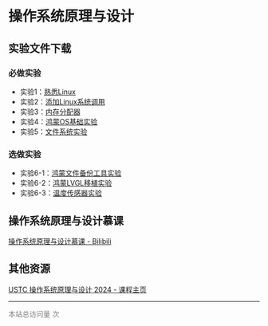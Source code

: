 # 操作系统原理与设计






## 实验文件下载

### 必做实验
- 实验1：[熟悉Linux](lab/lab1.md)
- 实验2：[添加Linux系统调用](lab/lab2.md)
- 实验3：[内存分配器](lab/lab3.md)
- 实验4：[鸿蒙OS基础实验](lab/lab4.md)
- 实验5：[文件系统实验](lab/lab5.md)

### 选做实验
- 实验6-1：[鸿蒙文件备份工具实验](lab/lab6.md)
- 实验6-2：[鸿蒙LVGL移植实验](lab/lab7.md)
- 实验6-3：[温度传感器实验](lab/lab8.md)

## 操作系统原理与设计慕课

[操作系统原理与设计慕课 - Bilibili](https://www.bilibili.com/video/BV1LpiRYVE5e/?spm_id_from=333.1387.homepage.video_card.click&vd_source=8a8031604a75b3a3df4e1de7e4dfe2db)



## 其他资源

[USTC 操作系统原理与设计 2024 - 课程主页](http://staff.ustc.edu.cn/~ykli/os2024/)



<hr>

<script async src="//busuanzi.ibruce.info/busuanzi/2.3/busuanzi.pure.mini.js"></script>

<span style="color: grey" id="busuanzi_container_site_pv">本站总访问量 <span id="busuanzi_value_site_pv"></span> 次</span>